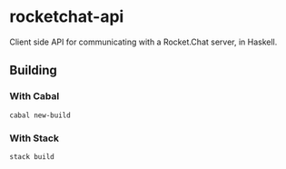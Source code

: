 # rocketchat-api

Client side API for communicating with a Rocket.Chat server, in Haskell.

## Building

### With Cabal

`cabal new-build`

### With Stack

`stack build`
